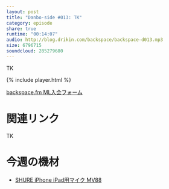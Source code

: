 ```yaml
---
layout: post
title: "Danbo-side #013: TK"
category: episode
share: true
runtime: "00:14:07"
audio: http://blog.drikin.com/backspace/backspace-d013.mp3
size: 6796715
soundcloud: 285279680
---
```


TK

{% include player.html %}

[backspace.fm ML入会フォーム](http://backspace.us11.list-manage.com/subscribe?u=09c933bd3997c1d16dbed156a&id=84b6529b91)

# 関連リンク

TK

# 今週の機材

* [SHURE iPhone iPad用マイク MV88](http://amzn.to/1UpQQIG)
